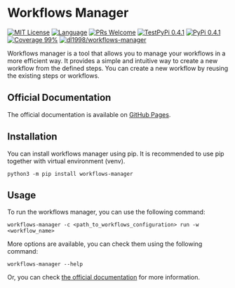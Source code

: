 # Workflows Manager

<!-- [START BADGES] -->
<!-- Please keep comment here to allow auto update -->
[![MIT License](https://img.shields.io/badge/License-MIT-yellow.svg?style=for-the-badge)](https://github.com/dl1998/workflows-manager/blob/main/LICENSE.md)
[![Language](https://img.shields.io/badge/Language-Python-blue?style=for-the-badge&logo=python)](https://www.python.org/)
[![PRs Welcome](https://img.shields.io/badge/PRs-Welcome-brightgreen.svg?style=for-the-badge)](https://github.com/dl1998/workflows-manager/pulls)
[![TestPyPi 0.4.1](https://img.shields.io/badge/TestPyPi-0.4.1-brightgreen.svg?style=for-the-badge)](https://test.pypi.org/project/workflows-manager/)
[![PyPi 0.4.1](https://img.shields.io/badge/PyPi-0.4.1-brightgreen.svg?style=for-the-badge)](https://pypi.org/project/workflows-manager/)
[![Coverage 99%](https://img.shields.io/badge/Coverage-99%25-green.svg?style=for-the-badge)](https://codecov.io/gh/dl1998/workflows-manager)
[![dl1998/workflows-manager](https://img.shields.io/badge/Docker-dl1998%2Fworkflows--manager-blue?style=for-the-badge&logo=docker&color=%232496ED)](https://hub.docker.com/repository/docker/dl1998/workflows-manager)
<!-- [END BADGES] -->

Workflows manager is a tool that allows you to manage your workflows in a more efficient way. It provides a simple and
intuitive way to create a new workflow from the defined steps. You can create a new workflow by reusing the existing
steps or workflows.

## Official Documentation

The official documentation is available on [GitHub Pages](https://dl1998.github.io/workflows-manager/).

## Installation

You can install workflows manager using pip. It is recommended to use pip together with virtual environment (venv).

```shell
python3 -m pip install workflows-manager
```

## Usage

To run the workflows manager, you can use the following command:

```shell
workflows-manager -c <path_to_workflows_configuration> run -w <workflow_name>
```

More options are available, you can check them using the following command:

```shell
workflows-manager --help
```

Or, you can check [the official documentation](https://dl1998.github.io/workflows-manager/latest/setup/cli/) for more
information.
